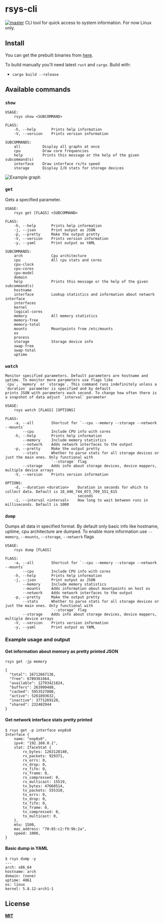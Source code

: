 # rsys-cli
[![master](https://github.com/wojciechkepka/rsys-cli/actions/workflows/master.yml/badge.svg)](https://github.com/wojciechkepka/rsys-cli/actions/workflows/master.yml)
CLI tool for quick access to system information. For now Linux only.

## Install

You can get the prebuilt binaries from [here](https://github.com/wojciechkepka/wutag/releases).

To build manually you'll need latest `rust` and `cargo`. Build with:
 - `cargo build --release`

## Available commands
### `show`
```
USAGE:
    rsys show <SUBCOMMAND>

FLAGS:
    -h, --help       Prints help information
    -V, --version    Prints version information

SUBCOMMANDS:
    all          Display all graphs at once
    cpu          Draw core frequencies
    help         Prints this message or the help of the given subcommand(s)
    interface    Draw interface rx/tx speed
    storage      Display I/O stats for storage devices
```
![Example graph](https://github.com/wojciechkepka/rsys-cli/blob/master/example_output/graph.gif)

### `get`
Gets a specified parameter.
```
USAGE:
    rsys get [FLAGS] <SUBCOMMAND>

FLAGS:
    -h, --help       Prints help information
    -j, --json       Print output as JSON
    -p, --pretty     Make the output pretty
    -V, --version    Prints version information
    -y, --yaml       Print output as YAML

SUBCOMMANDS:
    arch             Cpu architecture
    cpu              All cpu stats and cores
    cpu-clock
    cpu-cores
    cpu-model
    domain
    help             Prints this message or the help of the given subcommand(s)
    hostname
    interface        Lookup statistics and information about network interface
    interfaces
    kernel
    logical-cores
    memory           All memory statistics
    memory-free
    memory-total
    mounts           Mountpoints from /etc/mounts
    os
    process
    storage          Storage device info
    swap-free
    swap-total
    uptime
```
### `watch`
```
Monitor specified parameters. Default parameters are hostname and uptime. To monitor more parameters use flags like
`cpu`, `memory` or `storage`. This command runs indefinitely unless a `duration` parameter is specified and by default
prints JSON with parameters each second. To change how often there is a snapshot of data adjust `interval` parameter

USAGE:
    rsys watch [FLAGS] [OPTIONS]

FLAGS:
    -a, --all        Shortcut for `--cpu --memory --storage --network --mounts`
        --cpu        Include CPU info with cores
    -h, --help       Prints help information
        --memory     Include memory statistics
        --network    Adds network interfaces to the output
    -p, --pretty     Make the output pretty
        --stats      Whether to parse stats for all storage devices or just the main ones. Only functional with
                     `--storage` flag
        --storage    Adds info about storage devices, device mappers, multiple device arrays
    -V, --version    Prints version information

OPTIONS:
    -d, --duration <duration>    Duration in seconds for which to collect data. Default is 18_446_744_073_709_551_615
                                 seconds
    -i, --interval <interval>    How long to wait between runs in milliseconds. Default is 1000
```

### `dump`                                                                 
Dumps all data in specified format. By default only basic info like
hostname, uptime, cpu architecture are dumped. To enable more information
use `--memory`, `--mounts`, `--storage`, `--network` flags
```
USAGE:
    rsys dump [FLAGS]

FLAGS:
    -a, --all        Shortcut for `--cpu --memory --storage --network --mounts`
        --cpu        Include CPU info with cores
    -h, --help       Prints help information
    -j, --json       Print output as JSON
        --memory     Include memory statistics
        --mounts     Adds information about mountpoints on host os
        --network    Adds network interfaces to the output
    -p, --pretty     Make the output pretty
        --stats      Whether to parse stats for all storage devices or just the main ones. Only functional with
                     `--storage` flag
        --storage    Adds info about storage devices, device mappers, multiple device arrays
    -V, --version    Prints version information
    -y, --yaml       Print output as YAML
```

### Example usage and output
#### Get information about memory as pretty printed JSON
`rsys get -jp memory`  
```
{
  "total": 16712667136,
  "free": 6789361664,
  "available": 12793421824,
  "buffers": 263999488,
  "cached": 5953527808,
  "active": 5261893632,
  "inactive": 3771269120,
  "shared": 232402944
}
```
#### Get network interface stats pretty printed
```
$ rsys get -p interface enp8s0
Interface {
    name: "enp8s0",
    ipv4: "192.168.0.1",
    stat: IfaceStat {
        rx_bytes: 1263128140,
        rx_packets: 929371,
        rx_errs: 0,
        rx_drop: 0,
        rx_fifo: 0,
        rx_frame: 0,
        rx_compressed: 0,
        rx_multicast: 15519,
        tx_bytes: 47660514,
        tx_packets: 555310,
        tx_errs: 0,
        tx_drop: 0,
        tx_fifo: 0,
        tx_frame: 0,
        tx_compressed: 0,
        tx_multicast: 0,
    },
    mtu: 1500,
    mac_address: "70:85:c2:f9:9b:2a",
    speed: 1000,
}
```
#### Basic dump in YAML
```
$ rsys dump -y
---
arch: x86_64
hostname: arch
domain: (none)
uptime: 4861
os: linux
kernel: 5.8.12-arch1-1
```

## License
[**MIT**](https://github.com/wojciechkepka/rsys-cli/blob/master/LICENSE)
